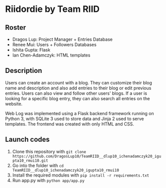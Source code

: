 # Riidordie by Team RIID
## Roster
* Dragos Lup: Project Manager + Entries Database
* Renee Mui: Users + Followers Databases
* Ishita Gupta: Flask
* Ian Chen-Adamczyk: HTML templates
## Description
Users can create an account with a blog. They can customize their blog name and description and also add entries to their blog or edit previous entries. Users can also view and follow other users' blogs. If a user is looking for a specific blog entry, they can also search all entries on the website.

Web Log was implemented using a Flask backend framework running on Python 3, with SQLite 3 used to store data and Jinja 2 used to serve templates. The frontend was created with only HTML and CSS.
## Launch codes
1. Clone this repository with `git clone https://github.com/DragosLup10/TeamRIID__dlup10_ichenadamczyk20_igupta10_rmui10.git`
2. Go into the folder with `cd TeamRIID__dlup10_ichenadamczyk20_igupta10_rmui10`
3. Install the required modules with `pip install -r requirements.txt`
4. Run app.py with `python app/app.py`
